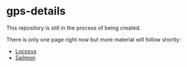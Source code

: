 # gps-details

This repository is still in the process of being created.

There is only one page right now but more material will follow shortly:

- [Locosys](devices/locosys/README.md)
- [Sailmon](sailmon/README.md)
